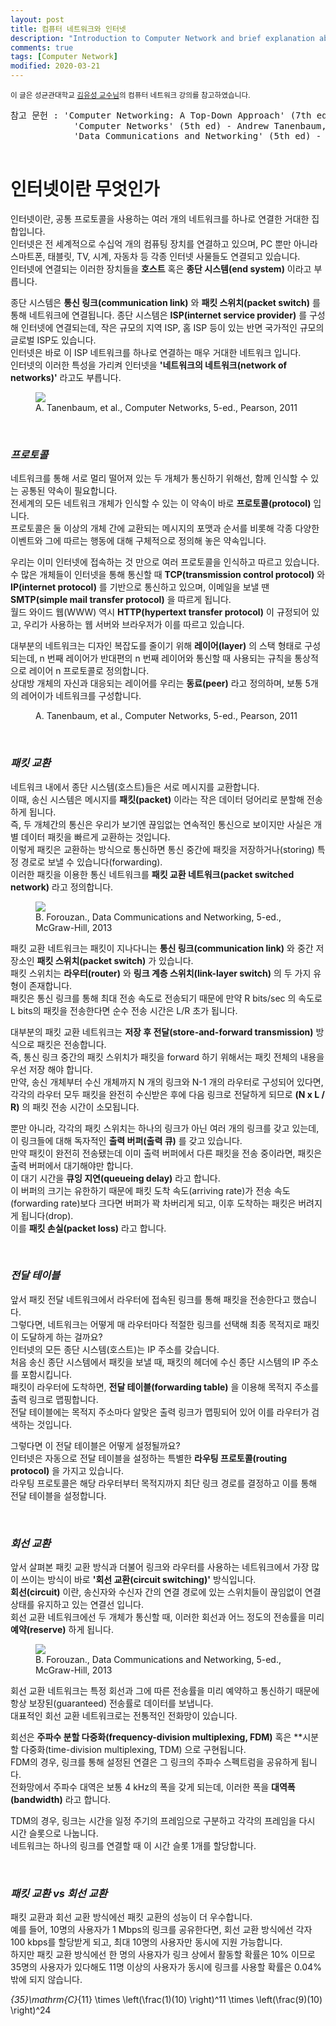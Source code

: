 ```yaml
---
layout: post
title: 컴퓨터 네트워크와 인터넷
description: "Introduction to Computer Network and brief explanation about Internet."
comments: true
tags: [Computer Network]
modified: 2020-03-21
---
```


<sup>이 글은 성균관대학교 [김유성 교수님](http://csi.skku.edu/yusungkim/)의 컴퓨터 네트워크 강의를 참고하였습니다.</sup>  
<pre>참고 문헌 : 'Computer Networking: A Top-Down Approach' (7th ed) - James Kurose, Keith Ross  
            'Computer Networks' (5th ed) - Andrew Tanenbaum, David Wetherall
            'Data Communications and Networking' (5th ed) - Behrouz A. Forouzan
            
</pre>  

# 인터넷이란 무엇인가

인터넷이란, 공통 프로토콜을 사용하는 여러 개의 네트워크를 하나로 연결한 거대한 집합입니다.  
인터넷은 전 세계적으로 수십억 개의 컴퓨팅 장치를 연결하고 있으며, PC 뿐만 아니라 스마트폰, 태블릿, TV,
시계, 자동차 등 각종 인터넷 사물들도 연결되고 있습니다.  
인터넷에 연결되는 이러한 장치들을 **호스트** 혹은 **종단 시스템(end system)** 이라고 부릅니다.  

종단 시스템은 **통신 링크(communication link)** 와 **패킷 스위치(packet switch)** 를 통해 네트워크에
연결됩니다. 종단 시스템은 **ISP(internet service provider)** 를 구성해 인터넷에 연결되는데, 
작은 규모의 지역 ISP, 홈 ISP 등이 있는 반면 국가적인 규모의 글로벌 ISP도 있습니다.  
인터넷은 바로 이 ISP 네트워크를 하나로 연결하는 매우 거대한 네트워크 입니다.  
인터넷의 이러한 특성을 가리켜 인터넷을 **'네트워크의 네트워크(network of networks)'** 라고도 부릅니다.  

<figure>
    <img src="/images/CN_internet_layout.png">
    <figcaption>A. Tanenbaum, et al., Computer Networks, 5-ed., Pearson, 2011</figcaption>
</figure>

<br>

### *프로토콜*

네트워크를 통해 서로 멀리 떨어져 있는 두 개체가 통신하기 위해선, 함께 인식할 수 있는 공통된 약속이 필요합니다.  
전세계의 모든 네트워크 개체가 인식할 수 있는 이 약속이 바로 **프로토콜(protocol)** 입니다.  
프로토콜은 둘 이상의 개체 간에 교환되는 메시지의 포맷과 순서를 비롯해 각종 다양한 이벤트와 그에 따르는 
행동에 대해 구체적으로 정의해 놓은 약속입니다.  

우리는 이미 인터넷에 접속하는 것 만으로 여러 프로토콜을 인식하고 따르고 있습니다.  
수 많은 개체들이 인터넷을 통해 통신할 때 **TCP(transmission control protocol)** 와 **IP(internet protocol)** 를
기반으로 통신하고 있으며, 이메일을 보낼 땐 **SMTP(simple mail transfer protocol)** 을 따르게 됩니다.  
월드 와이드 웹(WWW) 역시 **HTTP(hypertext transfer protocol)** 이 규정되어 있고, 우리가 사용하는 웹
서버와 브라우저가 이를 따르고 있습니다.  

대부분의 네트워크는 디자인 복잡도를 줄이기 위해 **레이어(layer)** 의 스택 형태로 구성되는데, n 번째 레이어가
반대편의 n 번째 레이어와 통신할 때 사용되는 규칙을 통상적으로 레이어 n 프로토콜로 정의합니다.  
상대방 개체의 자신과 대응되는 레이어를 우리는 **동료(peer)** 라고 정의하며, 보통 5개의 레어이가 네트워크를
구성합니다.  

<figure>
    <img src="/images/CN_layer.png" alt="">
    <figcaption>A. Tanenbaum, et al., Computer Networks, 5-ed., Pearson, 2011</figcaption>
</figure>

<br>

### *패킷 교환*

네트워크 내에서 종단 시스템(호스트)들은 서로 메시지를 교환합니다.  
이때, 송신 시스템은 메시지를 **패킷(packet)** 이라는 작은 데이터 덩어리로 분할해 전송하게 됩니다.  
즉, 두 개체간의 통신은 우리가 보기엔 끊임없는 연속적인 통신으로 보이지만 사실은 개별 데이터 패킷을 빠르게
교환하는 것입니다.  
이렇게 패킷은 교환하는 방식으로 통신하면 통신 중간에 패킷을 저장하거나(storing) 특정 경로로 보낼 수 있습니다(forwarding).  
이러한 패킷을 이용한 통신 네트워크를 **패킷 교환 네트워크(packet switched network)** 라고 정의합니다.  

<figure>
    <img src="/images/CN_packet_switch.png">
    <figcaption>B. Forouzan., Data Communications and Networking, 5-ed., McGraw-Hill, 2013</figcaption>
</figure>

패킷 교환 네트워크는 패킷이 지나다니는 **통신 링크(communication link)** 와 중간 저장소인 **패킷 스위치(packet switch)** 가
있습니다.  
패킷 스위치는 **라우터(router)** 와 **링크 계층 스위치(link-layer switch)** 의 두 가지 유형이 존재합니다.  
패킷은 통신 링크를 통해 최대 전송 속도로 전송되기 때문에 만약 R bits/sec 의 속도로 L bits의 패킷을 전송한다면
순수 전송 시간은 L/R 초가 됩니다.  

대부분의 패킷 교환 네트워크는 **저장 후 전달(store-and-forward transmission)** 방식으로 패킷은 전송합니다.  
즉, 통신 링크 중간의 패킷 스위치가 패킷을 forward 하기 위해서는 패킷 전체의 내용을 우선 저장 해야 합니다.  
만약, 송신 개체부터 수신 개체까지 N 개의 링크와 N-1 개의 라우터로 구성되어 있다면, 각각의 라우터 모두
패킷을 완전히 수신받은 후에 다음 링크로 전달하게 되므로 **(N x L / R)** 의 패킷 전송 시간이 소모됩니다.  

뿐만 아니라, 각각의 패킷 스위치는 하나의 링크가 아닌 여러 개의 링크를 갖고 있는데, 이 링크들에 대해 독자적인
**출력 버퍼(출력 큐)** 를 갖고 있습니다.  
만약 패킷이 완전히 전송됐는데 이미 출력 버퍼에서 다른 패킷을 전송 중이라면, 패킷은 출력 버퍼에서 대기해야만 합니다.  
이 대기 시간을 **큐잉 지연(queueing delay)** 라고 합니다.  
이 버퍼의 크기는 유한하기 때문에 패킷 도착 속도(arriving rate)가 전송 속도(forwarding rate)보다 크다면
버퍼가 꽉 차버리게 되고, 이후 도착하는 패킷은 버려지게 됩니다(drop).  
이를 **패킷 손실(packet loss)** 라고 합니다.

<br>

### *전달 테이블*

앞서 패킷 전달 네트워크에서 라우터에 접속된 링크를 통해 패킷을 전송한다고 했습니다.  
그렇다면, 네트워크는 어떻게 매 라우터마다 적절한 링크를 선택해 최종 목적지로 패킷이 도달하게 하는 걸까요?  
인터넷의 모든 종단 시스템(호스트)는 IP 주소를 갖습니다.  
처음 송신 종단 시스템에서 패킷을 보낼 때, 패킷의 헤더에 수신 종단 시스템의 IP 주소를 포함시킵니다.  
패킷이 라우터에 도착하면, **전달 테이블(forwarding table)** 을 이용해 목적지 주소를 출력 링크로 맵핑합니다.  
전달 테이블에는 목적지 주소마다 알맞은 출력 링크가 맵핑되어 있어 이를 라우터가 검색하는 것입니다.  

그렇다면 이 전달 테이블은 어떻게 설정될까요?  
인터넷은 자동으로 전달 테이블을 설정하는 특별한 **라우팅 프로토콜(routing protocol)** 을 가지고 있습니다.  
라우팅 프로토콜은 해당 라우터부터 목적지까지 최단 링크 경로를 결정하고 이를 통해 전달 테이블을 설정합니다.

<br>

### *회선 교환*

앞서 살펴본 패킷 교환 방식과 더불어 링크와 라우터를 사용하는 네트워크에서 가장 많이 쓰이는 방식이 바로
**'회선 교환(circuit switching)'** 방식입니다.  
**회선(circuit)** 이란, 송신자와 수신자 간의 연결 경로에 있는 스위치들이 끊임없이 연결 상태를 유지하고 있는
연결선 입니다.  
회선 교환 네트워크에선 두 개체가 통신할 때, 이러한 회선과 어느 정도의 전송률을 미리 **예약(reserve)** 하게 됩니다.  

<figure>
    <img src="/images/CN_circuit_switch.png">
    <figcaption>B. Forouzan., Data Communications and Networking, 5-ed., McGraw-Hill, 2013</figcaption>
</figure>

회선 교환 네트워크는 특정 회선과 그에 따른 전송률을 미리 예약하고 통신하기 때문에 항상 보장된(guaranteed)
전송률로 데이터를 보냅니다.  
대표적인 회선 교환 네트워크로는 전통적인 전화망이 있습니다.  

회선은 **주파수 분할 다중화(frequency-division multiplexing, FDM)** 혹은 **시분할 다중화(time-division multiplexing, TDM)
으로 구현됩니다.  
FDM의 경우, 링크를 통해 설정된 연결은 그 링크의 주파수 스펙트럼을 공유하게 됩니다.  
전화망에서 주파수 대역은 보통 4 kHz의 폭을 갖게 되는데, 이러한 폭을 **대역폭(bandwidth)** 라고 합니다.  

TDM의 경우, 링크는 시간을 일정 주기의 프레임으로 구분하고 각각의 프레임을 다시 시간 슬롯으로 나눕니다.  
네트워크는 하나의 링크를 연결할 때 이 시간 슬롯 1개를 할당합니다.

<br>

### *패킷 교환 vs 회선 교환*

패킷 교환과 회선 교환 방식에선 패킷 교환의 성능이 더 우수합니다.  
예를 들어, 10명의 사용자가 1 Mbps의 링크를 공유한다면, 회선 교환 방식에선 각자 100 kbps를 할당받게 되고,
최대 10명의 사용자만 동시에 지원 가능합니다.  
하지만 패킷 교환 방식에선 한 명의 사용자가 링크 상에서 활동할 확률은 10% 이므로 35명의 사용자가 있다해도
11명 이상의 사용자가 동시에 링크를 사용할 확률은 0.04% 밖에 되지 않습니다.  

<math>_{35}\mathrm{C}_{11} \times \left(\frac(1)(10) \right)^11 \times \left(\frac(9)(10) \right)^24</math>